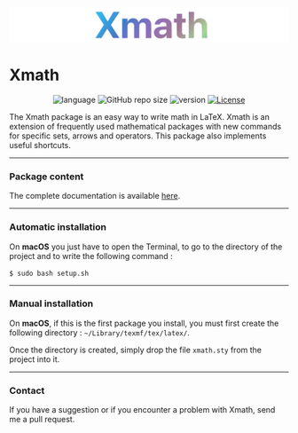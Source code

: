 <div align="center">
  <img src="resources/logo.png">
</div>

# Xmath

<div align="center">

  ![language](https://img.shields.io/badge/language-EN,%20FR-important)
  ![GitHub repo size](https://img.shields.io/github/repo-size/MartinDbx/xmath)
  ![version](https://img.shields.io/badge/version-v3.0.0-blue)
  [![License](https://img.shields.io/badge/license-LaTeX_Project_Public_License-blue?logo=LaTeX)](LICENSE)

</div>
The Xmath package is an easy way to write math in LaTeX. Xmath is an extension of frequently used mathematical packages with new commands for specific sets, arrows and operators. This package also implements useful shortcuts.

-----------------------------------------------------------
### Package content
The complete documentation is available [here](resources/xmath-documentation.pdf).

-----------------------------------------------------------
### Automatic installation
On **macOS** you just have to open the Terminal, to go to the
directory of the project and to write the following command :
```
$ sudo bash setup.sh
```
-----------------------------------------------------------
### Manual installation
On **macOS**, if this is the first package you install, you must
first create the following directory : `~/Library/texmf/tex/latex/`.

Once the directory is created, simply drop the file `xmath.sty`
from the project into it.

-----------------------------------------------------------
### Contact
If you have a suggestion or if you encounter a problem with Xmath, send me a pull request.



